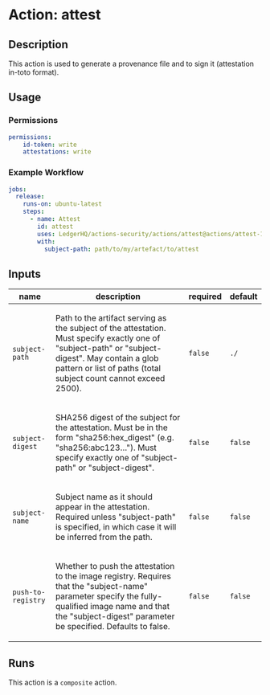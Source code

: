 # Action: attest

<!-- action-docs-description source="action.yml" -->
## Description

This action is used to generate a provenance file and to sign it (attestation in-toto format).
<!-- action-docs-description source="action.yml" -->

## Usage

### Permissions
```yaml
permissions:
    id-token: write
    attestations: write
```

### Example Workflow
```yaml
jobs:
  release:
    runs-on: ubuntu-latest
    steps:
      - name: Attest
        id: attest
        uses: LedgerHQ/actions-security/actions/attest@actions/attest-1
        with:
          subject-path: path/to/my/artefact/to/attest
```

<!-- action-docs-inputs source="action.yml" -->
## Inputs

| name | description | required | default |
| --- | --- | --- | --- |
| `subject-path` | <p>Path to the artifact serving as the subject of the attestation. Must specify exactly one of "subject-path" or "subject-digest". May contain a glob pattern or list of paths (total subject count cannot exceed 2500).</p> | `false` | `./` |
| `subject-digest` | <p>SHA256 digest of the subject for the attestation. Must be in the form "sha256:hex_digest" (e.g. "sha256:abc123…"). Must specify exactly one of "subject-path" or "subject-digest".</p> | `false` | `false` |
| `subject-name` | <p>Subject name as it should appear in the attestation. Required unless "subject-path" is specified, in which case it will be inferred from the path.</p> | `false` | `false` |
| `push-to-registry` | <p>Whether to push the attestation to the image registry. Requires that the "subject-name" parameter specify the fully-qualified image name and that the "subject-digest" parameter be specified. Defaults to false.</p> | `false` | `false` |
<!-- action-docs-inputs source="action.yml" -->

<!-- action-docs-outputs source="action.yml" -->

<!-- action-docs-outputs source="action.yml" -->


<!-- action-docs-runs source="action.yml" -->
## Runs

This action is a `composite` action.
<!-- action-docs-runs source="action.yml" -->
